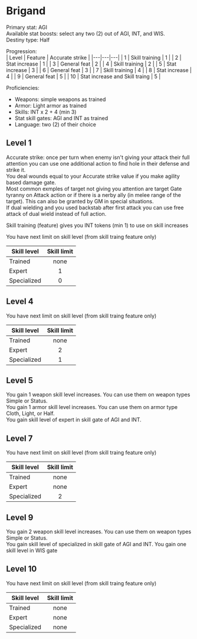 # Brigand

Primary stat: AGI  
Available stat boosts: select any two (2) out of AGI, INT, and WIS.  
Destiny type: Half

Progression:  
| Level | Feature | Accurate strike |
|---|---|---|
| 1 | Skill training | 1 |
| 2 | Stat increase | 1 |
| 3 | General feat | 2 |
| 4 | Skill training | 2 |
| 5 | Stat increase | 3 |
| 6 | General feat | 3 |
| 7 | Skill training | 4 |
| 8 | Stat increase | 4 |
| 9 | General feat | 5 |
| 10 | Stat increase and Skill traing | 5 |

Proficiencies:  
- Weapons: simple weapons as trained
- Armor: Light armor as trained
- Skills: INT x 2 + 4 (min 3)
- Stat skill gates: AGI and INT as trained
- Language: two (2) of their choice 

## Level 1

Accurate strike: once per turn when enemy isn't giving your attack their full attention you can use one additional action to find hole in their defense and strike it.  
You deal wounds equal to your Accurate strike value if you make agility based damage gate.  
Most common exmples of target not giving you attention are target Gate tyranny on Attack action or if there is a nerby ally (in melee range of the target). This can also be granted by GM in special situations.  
If dual wielding and you used backstab after first attack you can use free attack of dual wield instead of full action.

Skill training (feature) gives you INT tokens (min 1) to use on skill increases

You have next limit on skill level (from skill traing feature only)

| Skill level | Skill limit |
|---|:---:|
| Trained | none |
| Expert | 1 |
| Specialized | 0 |

## Level 4

You have next limit on skill level (from skill traing feature only)

| Skill level | Skill limit |
|---|:---:|
| Trained | none |
| Expert | 2 |
| Specialized | 1 |

## Level 5

You gain 1 weapon skill level increases. You can use them on weapon types Simple or Status.  
You gain 1 armor skill level increases. You can use them on armor type Cloth, Light, or Half.  
You gain skill level of expert in skill gate of AGI and INT.

## Level 7

You have next limit on skill level (from skill traing feature only)

| Skill level | Skill limit |
|---|:---:|
| Trained | none |
| Expert | none |
| Specialized | 2 |

## Level 9

You gain 2 weapon skill level increases. You can use them on weapon types Simple or Status.  
You gain skill level of specialized in skill gate of AGI and INT. You gain one skill level in WIS gate

## Level 10

You have next limit on skill level (from skill traing feature only)

| Skill level | Skill limit |
|---|:---:|
| Trained | none |
| Expert | none |
| Specialized | none |